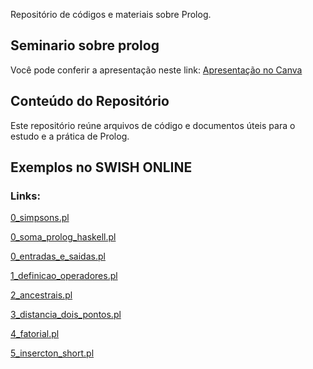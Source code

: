 Repositório de códigos e materiais sobre Prolog.

## Seminario sobre prolog

Você pode conferir a apresentação neste link:
[Apresentação no Canva](https://www.canva.com/design/DAGfkka63g0/nUaWpuhItdtzrDyMYJnk8g/edit)

## Conteúdo do Repositório

Este repositório reúne arquivos de código e documentos úteis para o estudo e a prática de Prolog. 

## Exemplos no SWISH ONLINE

### Links:

[0_simpsons.pl](https://swish.swi-prolog.org/?code=https%3A%2F%2Fraw.githubusercontent.com%2FLariterrinha%2FProlog%2Fmain%2FExemplos%2F0_simpsons.pl)

[0_soma_prolog_haskell.pl](https://swish.swi-prolog.org/?code=https%3A%2F%2Fraw.githubusercontent.com%2FLariterrinha%2FProlog%2Fmain%2FExemplos%2F0_soma_prolog_haskell.pl)

[0_entradas_e_saidas.pl](https://swish.swi-prolog.org/?code=https%3A%2F%2Fraw.githubusercontent.com%2FLariterrinha%2FProlog%2Fmain%2FExemplos%2F0_entradas_e_saidas.pl)

[1_definicao_operadores.pl​](https://swish.swi-prolog.org/?code=https%3A%2F%2Fraw.githubusercontent.com%2FLariterrinha%2FProlog%2Fmain%2FExemplos%2F1_definicao_operadores.pl)

[2_ancestrais.pl​](https://swish.swi-prolog.org/?code=https%3A%2F%2Fraw.githubusercontent.com%2FLariterrinha%2FProlog%2Fmain%2FExemplos%2F2_ancestrais.pl)

[3_distancia_dois_pontos.pl](https://swish.swi-prolog.org/?code=https%3A%2F%2Fraw.githubusercontent.com%2FLariterrinha%2FProlog%2Fmain%2FExemplos%2F3_distancia_dois_pontos.pl)

[4_fatorial.pl​](https://swish.swi-prolog.org/?code=https%3A%2F%2Fraw.githubusercontent.com%2FLariterrinha%2FProlog%2Fmain%2FExemplos%2F4_fatorial.pl)

[5_insercton_short.pl](https://swish.swi-prolog.org/?code=https%3A%2F%2Fraw.githubusercontent.com%2FLariterrinha%2FProlog%2Fmain%2FExemplos%2F5_insercton_short.pl)


